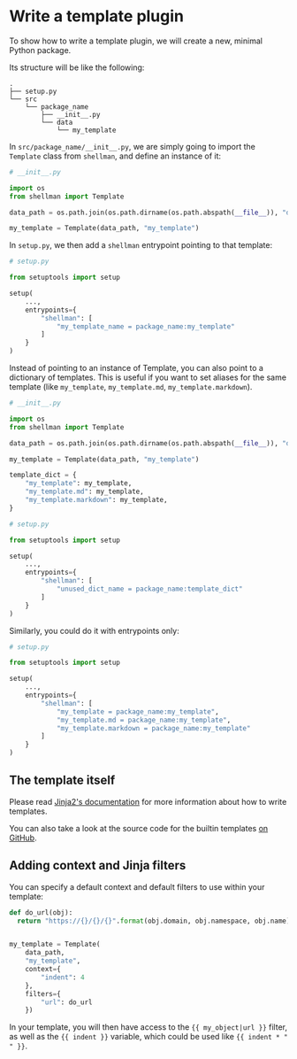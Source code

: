 # Write a template plugin

To show how to write a template plugin,
we will create a new, minimal Python package.

Its structure will be like the following:

```
.
├── setup.py
└── src
    └── package_name
        ├── __init__.py
        └── data
            └── my_template
```

In `src/package_name/__init__.py`,
we are simply going to import the `Template` class
from `shellman`, and define an instance of it:

```python
# __init__.py

import os
from shellman import Template

data_path = os.path.join(os.path.dirname(os.path.abspath(__file__)), "data")

my_template = Template(data_path, "my_template")
```

In `setup.py`, we then add a `shellman` entrypoint pointing to that template:

```python
# setup.py

from setuptools import setup

setup(
    ...,
    entrypoints={
        "shellman": [
            "my_template_name = package_name:my_template"
        ]
    }
)
```

Instead of pointing to an instance of Template, you can also point to
a dictionary of templates. This is useful if you want to set aliases for
the same template (like `my_template`, `my_template.md`, `my_template.markdown`).

```python
# __init__.py

import os
from shellman import Template

data_path = os.path.join(os.path.dirname(os.path.abspath(__file__)), "data")

my_template = Template(data_path, "my_template")

template_dict = {
    "my_template": my_template,
    "my_template.md": my_template,
    "my_template.markdown": my_template,
}
```

```python
# setup.py

from setuptools import setup

setup(
    ...,
    entrypoints={
        "shellman": [
            "unused_dict_name = package_name:template_dict"
        ]
    }
)
```

Similarly, you could do it with entrypoints only:

```python
# setup.py

from setuptools import setup

setup(
    ...,
    entrypoints={
        "shellman": [
            "my_template = package_name:my_template",
            "my_template.md = package_name:my_template",
            "my_template.markdown = package_name:my_template"
        ]
    }
)
```

## The template itself

Please read [Jinja2's documentation](http://jinja.pocoo.org/docs/2.10/)
for more information about how to write templates.

You can also take a look at the source code for the builtin templates [on GitHub][github].

[github]: https://github.com/pawamoy/shellman/tree/master/src/shellman/templates/data

## Adding context and Jinja filters

You can specify a default context and default filters
to use within your template:

```python
def do_url(obj):
  return "https://{}/{}/{}".format(obj.domain, obj.namespace, obj.name)


my_template = Template(
    data_path,
    "my_template",
    context={
        "indent": 4
    },
    filters={
        "url": do_url
    })
```

In your template, you will then have access to the `{{ my_object|url }}` filter,
as well as the `{{ indent }}` variable, which could be used like
`{{ indent * " " }}`.
